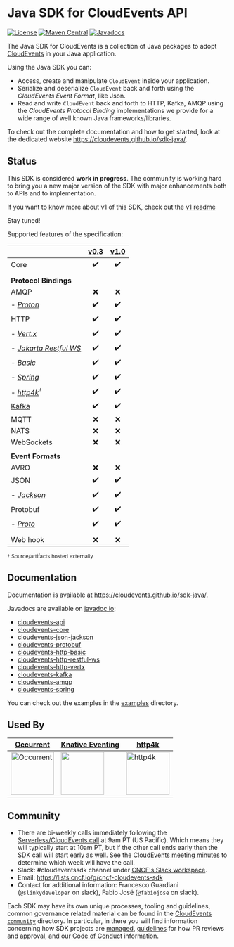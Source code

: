# Java SDK for CloudEvents API

[![License](https://img.shields.io/:license-Apache2-blue.svg)](http://www.apache.org/licenses/LICENSE-2.0)
[![Maven Central](https://maven-badges.herokuapp.com/maven-central/io.cloudevents/cloudevents-parent/badge.svg)](https://maven-badges.herokuapp.com/maven-central/io.cloudevents/cloudevents-parent)
[![Javadocs](http://www.javadoc.io/badge/io.cloudevents/cloudevents-core.svg?color=green)](http://www.javadoc.io/doc/io.cloudevents/cloudevents-core)

The Java SDK for CloudEvents is a collection of Java packages to adopt
[CloudEvents](https://github.com/cloudevents/spec) in your Java application.

Using the Java SDK you can:

-   Access, create and manipulate `CloudEvent` inside your application.
-   Serialize and deserialize `CloudEvent` back and forth using the _CloudEvents
    Event Format_, like Json.
-   Read and write `CloudEvent` back and forth to HTTP, Kafka, AMQP using the
    _CloudEvents Protocol Binding_ implementations we provide for a wide range
    of well known Java frameworks/libraries.

To check out the complete documentation and how to get started, look at the dedicated website
https://cloudevents.github.io/sdk-java/.

## Status

This SDK is considered **work in progress**. The community is working hard to
bring you a new major version of the SDK with major enhancements both to APIs
and to implementation.

If you want to know more about v1 of this SDK, check out the
[v1 readme](https://github.com/cloudevents/sdk-java/tree/1.x)

Stay tuned!

Supported features of the specification:

|                                           | [v0.3](https://github.com/cloudevents/spec/tree/v0.3) | [v1.0](https://github.com/cloudevents/spec/tree/v1.0) |
| :---------------------------------------- | :---------------------------------------------------: | :---------------------------------------------------: |
| Core                                      |                  :heavy_check_mark:                   |                  :heavy_check_mark:                   |
|                                           |                                                       |                                                       |
| **Protocol Bindings**                     |                                                       |                                                       |
| AMQP                                      |                          :x:                          |                          :x:                          |
| - _[Proton](amqp)_                        |                  :heavy_check_mark:                   |                  :heavy_check_mark:                   |
| HTTP                                      |                  :heavy_check_mark:                   |                  :heavy_check_mark:                   |
| - _[Vert.x](http/vertx)_                  |                  :heavy_check_mark:                   |                  :heavy_check_mark:                   |
| - _[Jakarta Restful WS](http/restful-ws)_ |                  :heavy_check_mark:                   |                  :heavy_check_mark:                   |
| - _[Basic](http/basic)_                   |                  :heavy_check_mark:                   |                  :heavy_check_mark:                   |
| - _[Spring](spring)_                      |                  :heavy_check_mark:                   |                  :heavy_check_mark:                   |
| - _[http4k][http4k]<sup>†</sup>_          |                  :heavy_check_mark:                   |                  :heavy_check_mark:                   |
| [Kafka](kafka)                            |                  :heavy_check_mark:                   |                  :heavy_check_mark:                   |
| MQTT                                      |                          :x:                          |                          :x:                          |
| NATS                                      |                          :x:                          |                          :x:                          |
| WebSockets                                |                          :x:                          |                          :x:                          |
|                                           |                                                       |                                                       |
| **Event Formats**                         |                                                       |                                                       |
| AVRO                                      |                          :x:                          |                          :x:                          |
| JSON                                      |                  :heavy_check_mark:                   |                  :heavy_check_mark:                   |
| - _[Jackson](formats/json-jackson)_       |                  :heavy_check_mark:                   |                  :heavy_check_mark:                   |
| Protobuf                                  |                  :heavy_check_mark:                   |                  :heavy_check_mark:                   |
| - _[Proto](formats/protobuf)_             |                  :heavy_check_mark:                   |                  :heavy_check_mark:                   |
|                                           |                                                       |                                                       |
| Web hook                                  |                          :x:                          |                          :x:                          |


<sub>† Source/artifacts hosted externally</sub>

## Documentation

Documentation is available at https://cloudevents.github.io/sdk-java/.

Javadocs are available on [javadoc.io](https://www.javadoc.io):

-   [cloudevents-api](https://www.javadoc.io/doc/io.cloudevents/cloudevents-api)
-   [cloudevents-core](https://www.javadoc.io/doc/io.cloudevents/cloudevents-core)
-   [cloudevents-json-jackson](https://www.javadoc.io/doc/io.cloudevents/cloudevents-json-jackson)
-   [cloudevents-protobuf](https://www.javadoc.io/doc/io.cloudevents/cloudevents-protobuf)
-   [cloudevents-http-basic](https://www.javadoc.io/doc/io.cloudevents/cloudevents-http-basic)
-   [cloudevents-http-restful-ws](https://www.javadoc.io/doc/io.cloudevents/cloudevents-http-restful-ws)
-   [cloudevents-http-vertx](https://www.javadoc.io/doc/io.cloudevents/cloudevents-http-vertx)
-   [cloudevents-kafka](https://www.javadoc.io/doc/io.cloudevents/cloudevents-kafka)
-   [cloudevents-amqp](https://www.javadoc.io/doc/io.cloudevents/cloudevents-amqp)
-   [cloudevents-spring](https://www.javadoc.io/doc/io.cloudevents/cloudevents-spring)

You can check out the examples in the [examples](examples) directory.

## Used By

| [Occurrent](https://occurrent.org) | [Knative Eventing](https://github.com/knative-sandbox/eventing-kafka-broker )| [http4k][http4k] |
| ---------------------------------- | ---------------------------------------------------------------------------- | ---------------|
| <a href="https://occurrent.org"><img src="https://raw.githubusercontent.com/johanhaleby/occurrent/master/occurrent-logo-196x196.png" width="98" height="98" alt="Occurrent" title="Occurrent - Event Sourcing Utilities for the JVM"></img></a> | <a href="https://github.com/knative-sandbox/eventing-kafka-broker"><img src="https://cloudevents.io/img/logos/integrations/knative.png" height="98"></img></a> | <a href="https://www.http4k.org/guide/modules/cloud_events/"><img src="https://http4k.org/img/favicon-310.png" height="98" alt="http4k" title="http4k"></img></a> | |

## Community

-   There are bi-weekly calls immediately following the
    [Serverless/CloudEvents call](https://github.com/cloudevents/spec#meeting-time)
    at 9am PT (US Pacific). Which means they will typically start at 10am PT,
    but if the other call ends early then the SDK call will start early as well.
    See the
    [CloudEvents meeting minutes](https://docs.google.com/document/d/1OVF68rpuPK5shIHILK9JOqlZBbfe91RNzQ7u_P7YCDE/edit#)
    to determine which week will have the call.
-   Slack: #cloudeventssdk channel under
    [CNCF's Slack workspace](https://slack.cncf.io/).
-   Email: https://lists.cncf.io/g/cncf-cloudevents-sdk
-   Contact for additional information: Francesco Guardiani (`@slinkydeveloper`
    on slack), Fabio José (`@fabiojose` on slack).

Each SDK may have its own unique processes, tooling and guidelines, common
governance related material can be found in the
[CloudEvents `community`](https://github.com/cloudevents/spec/tree/master/community)
directory. In particular, in there you will find information concerning how SDK
projects are
[managed](https://github.com/cloudevents/spec/blob/master/community/SDK-GOVERNANCE.md),
[guidelines](https://github.com/cloudevents/spec/blob/master/community/SDK-maintainer-guidelines.md)
for how PR reviews and approval, and our
[Code of Conduct](https://github.com/cloudevents/spec/blob/master/community/GOVERNANCE.md#additional-information)
information.

[http4k]: https://www.http4k.org/guide/reference/cloud_events/

